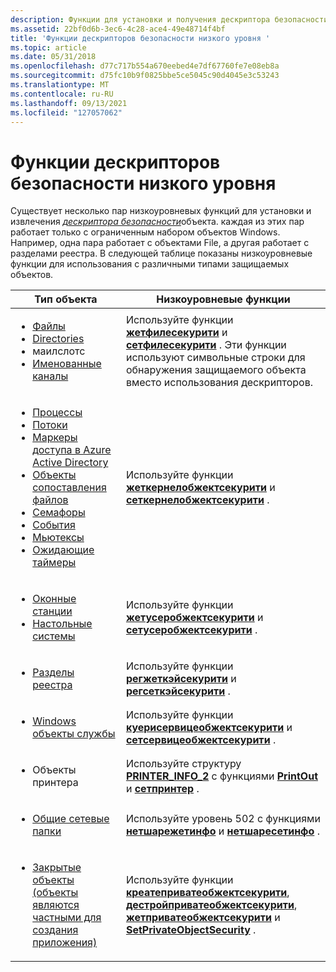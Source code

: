 ```yaml
---
description: Функции для установки и получения дескриптора безопасности объектов.
ms.assetid: 22bf0d6b-3ec6-4c28-ace4-49e48714f4bf
title: 'Функции дескрипторов безопасности низкого уровня '
ms.topic: article
ms.date: 05/31/2018
ms.openlocfilehash: d77c717b554a670eebed4e7df67760fe7e08eb8a
ms.sourcegitcommit: d75fc10b9f0825bbe5ce5045c90d4045e3c53243
ms.translationtype: MT
ms.contentlocale: ru-RU
ms.lasthandoff: 09/13/2021
ms.locfileid: "127057062"
---
```

# <a name="low-level-security-descriptor-functions"></a>Функции дескрипторов безопасности низкого уровня 

Существует несколько пар низкоуровневых функций для установки и извлечения [*дескриптора безопасности*](/windows/desktop/SecGloss/s-gly)объекта. каждая из этих пар работает только с ограниченным набором объектов Windows. Например, одна пара работает с объектами File, а другая работает с разделами реестра. В следующей таблице показаны низкоуровневые функции для использования с различными типами защищаемых объектов.




| Тип объекта | Низкоуровневые функции | 
|-------------|---------------------|
| <ul><li><a href="/windows/desktop/FileIO/file-security-and-access-rights">Файлы</a></li><li><a href="/windows/desktop/FileIO/file-security-and-access-rights">Directories</a></li><li>маилслотс</li><li><a href="/windows/desktop/ipc/named-pipe-security-and-access-rights">Именованные каналы</a></li></ul> | Используйте функции <a href="/windows/desktop/api/Winbase/nf-winbase-getfilesecuritya"><strong>жетфилесекурити</strong></a> и <a href="/windows/desktop/api/Winbase/nf-winbase-setfilesecuritya"><strong>сетфилесекурити</strong></a> . Эти функции используют символьные строки для обнаружения защищаемого объекта вместо использования дескрипторов. | 
| <ul><li><a href="/windows/desktop/ProcThread/process-security-and-access-rights">Процессы</a></li><li><a href="/windows/desktop/ProcThread/thread-security-and-access-rights">Потоки</a></li><li><a href="access-rights-for-access-token-objects.md">Маркеры доступа в Azure Active Directory</a></li><li><a href="/windows/desktop/Memory/file-mapping-security-and-access-rights">Объекты сопоставления файлов</a></li><li><a href="/windows/desktop/Sync/synchronization-object-security-and-access-rights">Семафоры</a></li><li><a href="/windows/desktop/Sync/synchronization-object-security-and-access-rights">События</a></li><li><a href="/windows/desktop/Sync/synchronization-object-security-and-access-rights">Мьютексы</a></li><li><a href="/windows/desktop/Sync/synchronization-object-security-and-access-rights">Ожидающие таймеры</a></li></ul> | Используйте функции <a href="/windows/desktop/api/securitybaseapi/nf-securitybaseapi-getkernelobjectsecurity"><strong>жеткернелобжектсекурити</strong></a> и <a href="/windows/desktop/api/securitybaseapi/nf-securitybaseapi-setkernelobjectsecurity"><strong>сеткернелобжектсекурити</strong></a> . | 
| <ul><li><a href="/windows/desktop/winstation/window-station-security-and-access-rights">Оконные станции</a></li><li><a href="/windows/desktop/winstation/desktop-security-and-access-rights">Настольные системы</a></li></ul> | Используйте функции <a href="/windows/desktop/api/Winuser/nf-winuser-getuserobjectsecurity"><strong>жетусеробжектсекурити</strong></a> и <a href="/windows/desktop/api/Winuser/nf-winuser-setuserobjectsecurity"><strong>сетусеробжектсекурити</strong></a> . | 
| <ul><li><a href="/windows/desktop/SysInfo/registry-key-security-and-access-rights">Разделы реестра</a></li></ul> | Используйте функции <a href="/windows/desktop/api/Winreg/nf-winreg-reggetkeysecurity"><strong>регжеткэйсекурити</strong></a> и <a href="/windows/desktop/api/Winreg/nf-winreg-regsetkeysecurity"><strong>регсеткэйсекурити</strong></a> . | 
| <ul><li><a href="/windows/desktop/Services/service-security-and-access-rights">Windows объекты службы</a></li></ul> | Используйте функции <a href="/windows/desktop/api/Winsvc/nf-winsvc-queryserviceobjectsecurity"><strong>куерисервицеобжектсекурити</strong></a> и <a href="/windows/desktop/api/Winsvc/nf-winsvc-setserviceobjectsecurity"><strong>сетсервицеобжектсекурити</strong></a> . | 
| <ul><li>Объекты принтера</li></ul> | Используйте структуру <a href="/windows/desktop/printdocs/printer-info-2"><strong>PRINTER_INFO_2</strong></a> с функциями <a href="/windows/desktop/printdocs/getprinter"><strong>PrintOut</strong></a> и <a href="/windows/desktop/printdocs/setprinter"><strong>сетпринтер</strong></a> . | 
| <ul><li><a href="/windows/desktop/NetMgmt/security-requirements-for-the-network-management-functions">Общие сетевые папки</a></li></ul> | Используйте уровень 502 с функциями <a href="/windows/desktop/api/lmshare/nf-lmshare-netsharegetinfo"><strong>нетшарежетинфо</strong></a> и <a href="/windows/desktop/api/lmshare/nf-lmshare-netsharesetinfo"><strong>нетшаресетинфо</strong></a> . | 
| <ul><li><a href="acl-based-access-control.md">Закрытые объекты (объекты являются частными для создания приложения)</a></li></ul> | Используйте функции <a href="/windows/desktop/api/securitybaseapi/nf-securitybaseapi-createprivateobjectsecurity"><strong>креатеприватеобжектсекурити</strong></a>, <a href="/windows/desktop/api/securitybaseapi/nf-securitybaseapi-destroyprivateobjectsecurity"><strong>дестройприватеобжектсекурити</strong></a>, <a href="/windows/desktop/api/securitybaseapi/nf-securitybaseapi-getprivateobjectsecurity"><strong>жетприватеобжектсекурити</strong></a> и <a href="/windows/desktop/api/securitybaseapi/nf-securitybaseapi-setprivateobjectsecurity"><strong>SetPrivateObjectSecurity</strong></a> . | 




 

 

 
